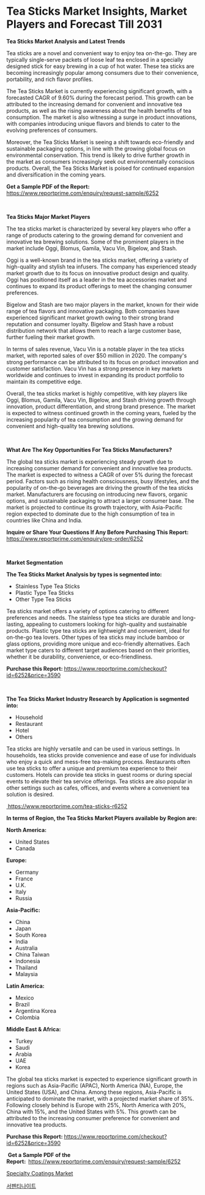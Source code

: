 <p><h1>Tea Sticks Market Insights, Market Players and Forecast Till 2031</h1></p><p><strong>Tea Sticks Market Analysis and Latest Trends</strong></p>
<p><p>Tea sticks are a novel and convenient way to enjoy tea on-the-go. They are typically single-serve packets of loose leaf tea enclosed in a specially designed stick for easy brewing in a cup of hot water. These tea sticks are becoming increasingly popular among consumers due to their convenience, portability, and rich flavor profiles.</p><p>The Tea Sticks Market is currently experiencing significant growth, with a forecasted CAGR of 9.60% during the forecast period. This growth can be attributed to the increasing demand for convenient and innovative tea products, as well as the rising awareness about the health benefits of tea consumption. The market is also witnessing a surge in product innovations, with companies introducing unique flavors and blends to cater to the evolving preferences of consumers.</p><p>Moreover, the Tea Sticks Market is seeing a shift towards eco-friendly and sustainable packaging options, in line with the growing global focus on environmental conservation. This trend is likely to drive further growth in the market as consumers increasingly seek out environmentally conscious products. Overall, the Tea Sticks Market is poised for continued expansion and diversification in the coming years.</p></p>
<p><strong>Get a Sample PDF of the Report:&nbsp;</strong> <a href="https://www.reportprime.com/enquiry/request-sample/6252">https://www.reportprime.com/enquiry/request-sample/6252</a></p>
<p>&nbsp;</p>
<p><strong>Tea Sticks Major Market Players</strong></p>
<p><p>The tea sticks market is characterized by several key players who offer a range of products catering to the growing demand for convenient and innovative tea brewing solutions. Some of the prominent players in the market include Oggi, Blomus, Gamila, Vacu Vin, Bigelow, and Stash.</p><p>Oggi is a well-known brand in the tea sticks market, offering a variety of high-quality and stylish tea infusers. The company has experienced steady market growth due to its focus on innovative product design and quality. Oggi has positioned itself as a leader in the tea accessories market and continues to expand its product offerings to meet the changing consumer preferences.</p><p>Bigelow and Stash are two major players in the market, known for their wide range of tea flavors and innovative packaging. Both companies have experienced significant market growth owing to their strong brand reputation and consumer loyalty. Bigelow and Stash have a robust distribution network that allows them to reach a large customer base, further fueling their market growth.</p><p>In terms of sales revenue, Vacu Vin is a notable player in the tea sticks market, with reported sales of over $50 million in 2020. The company's strong performance can be attributed to its focus on product innovation and customer satisfaction. Vacu Vin has a strong presence in key markets worldwide and continues to invest in expanding its product portfolio to maintain its competitive edge.</p><p>Overall, the tea sticks market is highly competitive, with key players like Oggi, Blomus, Gamila, Vacu Vin, Bigelow, and Stash driving growth through innovation, product differentiation, and strong brand presence. The market is expected to witness continued growth in the coming years, fueled by the increasing popularity of tea consumption and the growing demand for convenient and high-quality tea brewing solutions.</p></p>
<p>&nbsp;</p>
<p><strong>What Are The Key Opportunities For Tea Sticks Manufacturers?</strong></p>
<p><p>The global tea sticks market is experiencing steady growth due to increasing consumer demand for convenient and innovative tea products. The market is expected to witness a CAGR of over 5% during the forecast period. Factors such as rising health consciousness, busy lifestyles, and the popularity of on-the-go beverages are driving the growth of the tea sticks market. Manufacturers are focusing on introducing new flavors, organic options, and sustainable packaging to attract a larger consumer base. The market is projected to continue its growth trajectory, with Asia-Pacific region expected to dominate due to the high consumption of tea in countries like China and India.</p></p>
<p><strong>Inquire or Share Your Questions If Any Before Purchasing This Report:</strong> <a href="https://www.reportprime.com/enquiry/pre-order/6252">https://www.reportprime.com/enquiry/pre-order/6252</a></p>
<p>&nbsp;</p>
<p><strong>Market Segmentation</strong></p>
<p><strong>The Tea Sticks Market Analysis by types is segmented into:</strong></p>
<p><ul><li>Stainless Type Tea Sticks</li><li>Plastic Type Tea Sticks</li><li>Other Type Tea Sticks</li></ul></p>
<p><p>Tea sticks market offers a variety of options catering to different preferences and needs. The stainless type tea sticks are durable and long-lasting, appealing to customers looking for high-quality and sustainable products. Plastic type tea sticks are lightweight and convenient, ideal for on-the-go tea lovers. Other types of tea sticks may include bamboo or glass options, providing more unique and eco-friendly alternatives. Each market type caters to different target audiences based on their priorities, whether it be durability, convenience, or eco-friendliness.</p></p>
<p><strong>Purchase this Report:&nbsp;</strong><a href="https://www.reportprime.com/checkout?id=6252&price=3590">https://www.reportprime.com/checkout?id=6252&price=3590</a></p>
<p>&nbsp;</p>
<p><strong>The Tea Sticks Market Industry Research by Application is segmented into:</strong></p>
<p><ul><li>Household</li><li>Restaurant</li><li>Hotel</li><li>Others</li></ul></p>
<p><p>Tea sticks are highly versatile and can be used in various settings. In households, tea sticks provide convenience and ease of use for individuals who enjoy a quick and mess-free tea-making process. Restaurants often use tea sticks to offer a unique and premium tea experience to their customers. Hotels can provide tea sticks in guest rooms or during special events to elevate their tea service offerings. Tea sticks are also popular in other settings such as cafes, offices, and events where a convenient tea solution is desired.</p></p>
<p><a href="https://www.reportprime.com/tea-sticks-r6252">&nbsp;https://www.reportprime.com/tea-sticks-r6252</a></p>
<p><strong>In terms of Region, the Tea Sticks Market Players available by Region are:</strong></p>
<p>
    <p> <strong> North America: </strong>
        <ul>
            <li>United States</li>
            <li>Canada</li>
        </ul>
        </p> 
    <p> <strong> Europe: </strong>
        <ul>
            <li>Germany</li>
            <li>France</li>
            <li>U.K.</li>
            <li>Italy</li>
            <li>Russia</li>
        </ul>
        </p> 
    <p> <strong> Asia-Pacific: </strong>
        <ul>
            <li>China</li>
            <li>Japan</li>
            <li>South Korea</li>
            <li>India</li>
            <li>Australia</li>
            <li>China Taiwan</li>
            <li>Indonesia</li>
            <li>Thailand</li>
            <li>Malaysia</li>
        </ul>
        </p> 
    <p> <strong> Latin America: </strong>
        <ul>
            <li>Mexico</li>
            <li>Brazil</li>
            <li>Argentina Korea</li>
            <li>Colombia</li>
        </ul>
        </p> 
    <p> <strong> Middle East & Africa: </strong>
        <ul>
            <li>Turkey</li>
            <li>Saudi</li>
            <li>Arabia</li>
            <li>UAE</li>
            <li>Korea</li>
        </ul>
    </p>
    </p>
<p><p>The global tea sticks market is expected to experience significant growth in regions such as Asia-Pacific (APAC), North America (NA), Europe, the United States (USA), and China. Among these regions, Asia-Pacific is anticipated to dominate the market, with a projected market share of 35%. Following closely behind is Europe with 25%, North America with 20%, China with 15%, and the United States with 5%. This growth can be attributed to the increasing consumer preference for convenient and innovative tea products.</p></p>
<p><strong>Purchase this Report: </strong><a href="https://www.reportprime.com/checkout?id=6252&price=3590">https://www.reportprime.com/checkout?id=6252&price=3590</a></p>
<p>&nbsp;<strong>Get a Sample PDF of the Report:&nbsp;&nbsp;</strong><a href="https://www.reportprime.com/enquiry/request-sample/6252">https://www.reportprime.com/enquiry/request-sample/6252</a></p>
<p><strong></strong></p>
<p><p><a href="https://eight-handstand-8fb.notion.site/Specialty-Coatings-Market-Size-Market-Share-and-Global-Market-Analysis-Report-2024-2031-e15e7cc1589d42008d5bee32ced5bb0b">Specialty Coatings Market</a></p><p><a href="https://github.com/vs10l4sfg5c/Market-Research-Report-List-1/blob/main/876791316916.md">서펜티나이트</a></p></p>
